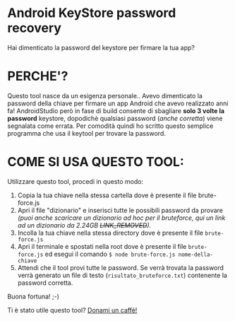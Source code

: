 # Android KeyStore password recovery
Hai dimenticato la password del keystore per firmare la tua app?

 # PERCHE'?
Questo tool nasce da un esigenza personale..
Avevo dimenticato la password della chiave per firmare un app Android
 che avevo realizzato anni fa!
 AndroidStudio però in fase di build consente di sbagliare **solo 3 volte la password** keystore, dopodichè qualsiasi password (*anche corretta*) viene segnalata come errata. Per comodità quindi ho
 scritto questo semplice programma che usa il keytool per trovare la password.

 # COME SI USA QUESTO TOOL:
Utilizzare questo tool, procedi in questo modo:
1. Copia la tua chiave nella stessa cartella dove è presente il file brute-force.js
2. Apri il file "dizionario" e inserisci tutte le possibili password da provare *(puoi anche scaricare un dizionario ad hoc per il bruteforce, qui un link ad un dizionario da 2.24GB ~~LINK_REMOVED~~).*
3. Incolla la tua chiave nella stessa directory dove è presente il file `brute-force.js`
4. Apri il terminale e spostati nella root dove è presente il file `brute-force.js` ed esegui il comando `$ node brute-force.js nome-della-chiave`
5. Attendi che il tool provi tutte le password. Se verrà trovata la password verrà generato un file di testo (`risultato_bruteforce.txt`) contenente la password corretta.

Buona fortuna! ;-)

Ti è stato utile questo tool? [Donami un caffè!](https://www.paypal.com/donate?business=info@inkstudio.it&amount=1&no_recurring=1&item_name=Donazione%20KeyTool%20Android&currency_code=EUR)
